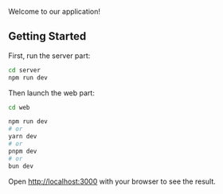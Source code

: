 Welcome to our application!

## Getting Started

First, run the server part:

```bash
cd server
npm run dev
```

Then launch the web part:

```bash
cd web

npm run dev
# or
yarn dev
# or
pnpm dev
# or
bun dev
```

Open [http://localhost:3000](http://localhost:3000) with your browser to see the result.
